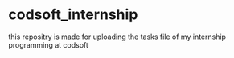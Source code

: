 # codsoft_internship
this repositry is made for uploading the tasks file of my internship programming at codsoft
